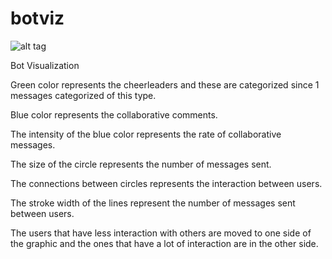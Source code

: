 # botviz
![alt tag](http://glob.ml/viz.png)

Bot Visualization

Green color represents the cheerleaders and these are categorized since 1 messages categorized of this type.

Blue color represents the collaborative comments.

The intensity of the blue color represents the rate of collaborative messages.

The size of the circle represents the number of messages sent.

The connections between circles represents the interaction between users.

The stroke width of the lines represent the number of messages sent between users.

The users that have less interaction with others are moved to one side of the graphic and the ones that have a lot of interaction are in the other side.